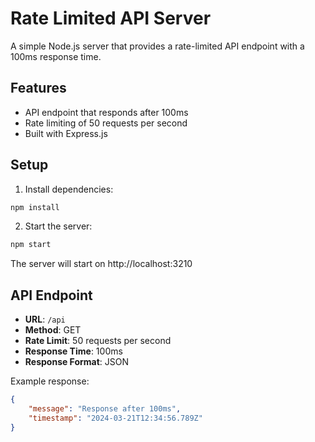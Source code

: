 # Rate Limited API Server

A simple Node.js server that provides a rate-limited API endpoint with a 100ms response time.

## Features

- API endpoint that responds after 100ms
- Rate limiting of 50 requests per second
- Built with Express.js

## Setup

1. Install dependencies:
```bash
npm install
```

2. Start the server:
```bash
npm start
```

The server will start on http://localhost:3210

## API Endpoint

- **URL**: `/api`
- **Method**: GET
- **Rate Limit**: 50 requests per second
- **Response Time**: 100ms
- **Response Format**: JSON

Example response:
```json
{
    "message": "Response after 100ms",
    "timestamp": "2024-03-21T12:34:56.789Z"
}
``` 